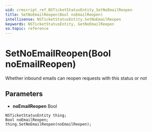 ```yaml
---
uid: crmscript_ref_NSTicketStatusEntity_SetNoEmailReopen
title: SetNoEmailReopen(Bool noEmailReopen)
intellisense: NSTicketStatusEntity.SetNoEmailReopen
keywords: NSTicketStatusEntity, GetNoEmailReopen
so.topic: reference
---
```


# SetNoEmailReopen(Bool noEmailReopen)

Whether inbound emails can reopen requests with this status or not

## Parameters

* **noEmailReopen** Bool

```crmscript
NSTicketStatusEntity thing;
Bool noEmailReopen;
thing.SetNoEmailReopen(noEmailReopen);
```

